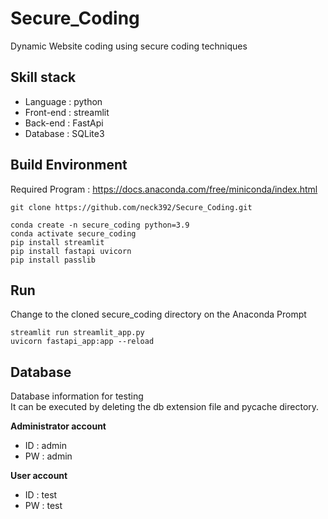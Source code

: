 # Secure_Coding
Dynamic Website coding using secure coding techniques

## Skill stack
<ul>
  <li>Language : python</li>
  <li>Front-end : streamlit</li>
  <li>Back-end : FastApi</li>
  <li>Database : SQLite3</li>
</ul>

## Build Environment
Required Program : https://docs.anaconda.com/free/miniconda/index.html
```
git clone https://github.com/neck392/Secure_Coding.git

conda create -n secure_coding python=3.9
conda activate secure_coding
pip install streamlit
pip install fastapi uvicorn
pip install passlib
```

## Run
Change to the cloned secure_coding directory on the Anaconda Prompt
```
streamlit run streamlit_app.py
uvicorn fastapi_app:app --reload
```

## Database
Database information for testing<br>
It can be executed by deleting the db extension file and pycache directory.

**Administrator account**
<ul>
  <li>ID : admin</li>
  <li>PW : admin </li>
</ul>

**User account**
<ul>
  <li>ID : test</li>
  <li>PW : test</li>
</ul>
